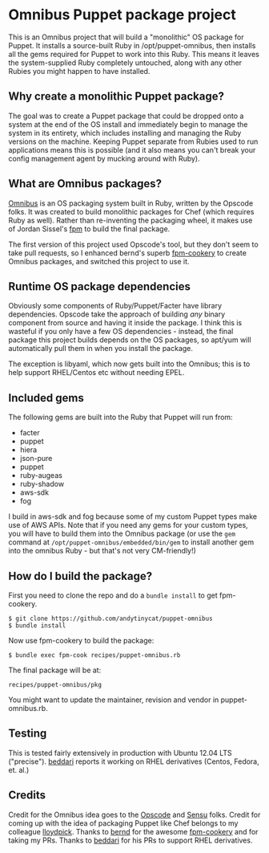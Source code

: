Omnibus Puppet package project
==============================

This is an Omnibus project that will build a "monolithic" OS package for Puppet. It installs
a source-built Ruby in /opt/puppet-omnibus, then installs all the gems required for Puppet
to work into this Ruby. This means it leaves the system-supplied Ruby completely untouched,
along with any other Rubies you might happen to have installed.

Why create a monolithic Puppet package?
---------------------------------------

The goal was to create a Puppet package that could be dropped onto a system at the end of the OS
install and immediately begin to manage the system in its entirety, which includes installing
and managing the Ruby versions on the machine. Keeping Puppet separate from Rubies used to
run applications means this is possible (and it also means you can't break your config management
agent by mucking around with Ruby).

What are Omnibus packages?
--------------------------

[Omnibus](https://github.com/opscode/omnibus-ruby) is an OS packaging system built in Ruby, written
by the Opscode folks. It was created to build monolithic packages for Chef (which requires Ruby
as well). Rather than re-inventing the packaging wheel, it makes use of Jordan Sissel's [fpm](https://github.com/jordansissel/fpm)
to build the final package.

The first version of this project used Opscode's tool, but they don't seem to take pull requests,
so I enhanced bernd's superb [fpm-cookery](https://github.com/bernd/fpm-cookery) to create Omnibus
packages, and switched this project to use it.

Runtime OS package dependencies
-------------------------------

Obviously some components of Ruby/Puppet/Facter have library dependencies. Opscode take the approach of
building *any* binary component from source and having it inside the package. I think this is
wasteful if you only have a few OS dependencies - instead, the final package this project
builds depends on the OS packages, so apt/yum will automatically pull them in when you install
the package.

The exception is libyaml, which now gets built into the Omnibus; this is to help support RHEL/Centos etc without needing EPEL.

Included gems
-------------

The following gems are built into the Ruby that Puppet will run from:
- facter
- puppet
- hiera
- json-pure
- puppet
- ruby-augeas
- ruby-shadow
- aws-sdk
- fog

I build in aws-sdk and fog because some of my custom Puppet types make use of AWS APIs. Note that
if you need any gems for your custom types, you will have to build them into the Omnibus package
(or use the `gem` command at `/opt/puppet-omnibus/embedded/bin/gem` to install another gem
into the omnibus Ruby - but that's not very CM-friendly!)

How do I build the package?
---------------------------

First you need to clone the repo and do a `bundle install` to get fpm-cookery.

    $ git clone https://github.com/andytinycat/puppet-omnibus
    $ bundle install

Now use fpm-cookery to build the package:

    $ bundle exec fpm-cook recipes/puppet-omnibus.rb

The final package will be at:

    recipes/puppet-omnibus/pkg

You might want to update the maintainer, revision and vendor in puppet-omnibus.rb.

Testing
-------

This is tested fairly extensively in production with Ubuntu 12.04 LTS ("precise"). [beddari](https://github.com/beddari) reports it working on RHEL derivatives (Centos, Fedora, et. al.)

Credits
-------

Credit for the Omnibus idea goes to the [Opscode](www.opscode.com) and [Sensu](http://sensuapp.org/)
folks. Credit for coming up with the idea of packaging Puppet like Chef belongs to my colleague
[lloydpick](https://github.com/lloydpick). Thanks to [bernd](https://github.com/bernd) for the
awesome [fpm-cookery](https://github.com/bernd/fpm-cookery) and for taking my PRs. Thanks to [beddari](https://github.com/beddari) for his PRs to support RHEL derivatives.
